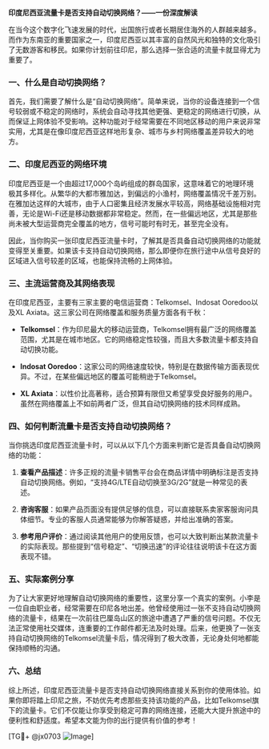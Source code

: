**印度尼西亚流量卡是否支持自动切换网络？——一份深度解读**

在当今这个数字化飞速发展的时代，出国旅行或者长期居住海外的人群越来越多。而作为东南亚的重要国家之一，印度尼西亚以其丰富的自然风光和独特的文化吸引了无数游客和移民。如果你计划前往印尼，那么选择一张合适的流量卡就显得尤为重要了。

### 一、什么是自动切换网络？

首先，我们需要了解什么是“自动切换网络”。简单来说，当你的设备连接到一个信号较弱或不稳定的网络时，系统会自动寻找其他更强、更稳定的网络进行切换，从而保证上网体验不受影响。这种功能对于经常需要在不同地区移动的用户来说非常实用，尤其是在像印度尼西亚这样地形复杂、城市与乡村网络覆盖差异较大的地方。

### 二、印度尼西亚的网络环境

印度尼西亚是一个由超过17,000个岛屿组成的群岛国家，这意味着它的地理环境极其多样化。从繁华的大都市雅加达，到偏远的小渔村，网络覆盖情况千差万别。在雅加达这样的大城市，由于人口密集且经济发展水平较高，网络基础设施相对完善，无论是Wi-Fi还是移动数据都非常稳定。然而，在一些偏远地区，尤其是那些尚未被大型运营商完全覆盖的地方，信号可能时有时无，甚至完全没有。

因此，当你购买一张印度尼西亚流量卡时，了解其是否具备自动切换网络的功能就变得至关重要。如果该卡支持自动切换网络，那么即便你在旅行途中从信号良好的区域进入信号较差的区域，也能保持流畅的上网体验。

### 三、主流运营商及其网络表现

在印度尼西亚，主要有三家主要的电信运营商：Telkomsel、Indosat Ooredoo以及XL Axiata。这三家公司在网络覆盖和服务质量方面各有千秋：

- **Telkomsel**：作为印尼最大的移动运营商，Telkomsel拥有最广泛的网络覆盖范围，尤其是在城市地区。它的网络稳定性较强，而且大多数流量卡都支持自动切换功能。
  
- **Indosat Ooredoo**：这家公司的网络速度较快，特别是在数据传输方面表现优异。不过，在某些偏远地区的覆盖可能稍逊于Telkomsel。

- **XL Axiata**：以性价比高著称，适合预算有限但又希望享受良好服务的用户。虽然在网络覆盖上不如前两者广泛，但其自动切换网络的技术同样成熟。

### 四、如何判断流量卡是否支持自动切换网络？

当你挑选印度尼西亚流量卡时，可以从以下几个方面来判断它是否具备自动切换网络的功能：

1. **查看产品描述**：许多正规的流量卡销售平台会在商品详情中明确标注是否支持自动切换网络。例如，“支持4G/LTE自动切换至3G/2G”就是一种常见的表述。

2. **咨询客服**：如果产品页面没有提供足够的信息，可以直接联系卖家客服询问具体细节。专业的客服人员通常能够为你解答疑惑，并给出准确的答案。

3. **参考用户评价**：通过阅读其他用户的使用反馈，也可以大致判断出某款流量卡的实际表现。那些提到“信号稳定”、“切换迅速”的评论往往说明该卡在这方面表现不错。

### 五、实际案例分享

为了让大家更好地理解自动切换网络的重要性，这里分享一个真实的案例。小李是一位自由职业者，经常需要在印尼各地出差。他曾经使用过一张不支持自动切换网络的流量卡，结果在一次前往巴厘岛山区的旅途中遭遇了严重的信号问题。不仅无法正常使用社交媒体，连重要的工作邮件都无法及时处理。后来，他更换了一张支持自动切换网络的Telkomsel流量卡后，情况得到了极大改善，无论身处何地都能保持顺畅的沟通。

### 六、总结

综上所述，印度尼西亚流量卡是否支持自动切换网络直接关系到你的使用体验。如果你即将踏上印尼之旅，不妨优先考虑那些支持该功能的产品，比如Telkomsel旗下的流量卡。它们不仅能让你享受到稳定可靠的网络连接，还能大大提升旅途中的便利性和舒适度。希望本文能为你的出行提供有价值的参考！

[TG💪+ @jx0703 ![Image](https://github.com/user-attachments/assets/dbca1d08-cadb-493c-b0ec-ad6f7a83f270)]